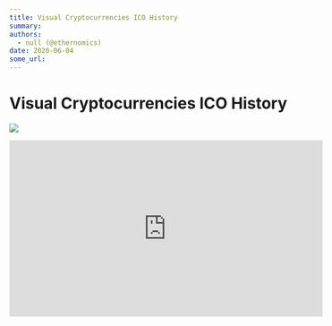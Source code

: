```yaml
---
title: Visual Cryptocurrencies ICO History
summary: 
authors:
  - null (@ethernomics)
date: 2020-06-04
some_url: 
---
```


# Visual Cryptocurrencies ICO History


![](https://api.kauri.io:443/ipfs/QmWQJTJXY5hbfVaQhEp4u4SXY1ev6b1AREhPsbJMnwGskG)

<iframe width="560" height="315" src="https://www.youtube.com/embed/ac1P3GXkFxc&t" frameborder="0" allow="accelerometer; autoplay; encrypted-media; gyroscope; picture-in-picture" allowfullscreen></iframe>